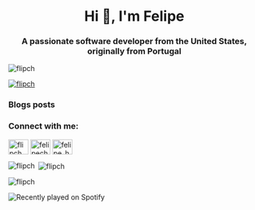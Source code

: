 <h1 align="center">Hi 👋, I'm Felipe</h1>
<h3 align="center">A passionate software developer from the United States, originally from Portugal</h3>

<p align="left"> <img src="https://komarev.com/ghpvc/?username=flipch&label=Profile%20views&color=0e75b6&style=flat" alt="flipch" /> </p>

<p align="left"> <a href="https://github.com/ryo-ma/github-profile-trophy"><img src="https://github-profile-trophy.vercel.app/?username=flipch&theme=onedark" alt="flipch" /></a> </p>

### Blogs posts
<!-- BLOG-POST-LIST:START -->
<!-- BLOG-POST-LIST:END -->

<h3 align="left">Connect with me:</h3>
<p align="left">
<a href="https://dev.to/flipch" target="blank"><img align="center" src="https://raw.githubusercontent.com/rahuldkjain/github-profile-readme-generator/master/src/images/icons/Social/devto.svg" alt="flipch" height="30" width="40" /></a>
<a href="https://linkedin.com/in/felipech" target="blank"><img align="center" src="https://raw.githubusercontent.com/rahuldkjain/github-profile-readme-generator/master/src/images/icons/Social/linked-in-alt.svg" alt="felipech" height="30" width="40" /></a>
<a href="https://instagram.com/felipe_heliszkowski" target="blank"><img align="center" src="https://raw.githubusercontent.com/rahuldkjain/github-profile-readme-generator/master/src/images/icons/Social/instagram.svg" alt="felipe_heliszkowski" height="30" width="40" /></a>
</p>

<p><img align="left" src="https://github-readme-stats.vercel.app/api/top-langs?username=flipch&show_icons=true&locale=en&layout=compact&theme=onedark" alt="flipch" /></p>

<p>&nbsp;<img align="center" src="https://github-readme-stats.vercel.app/api?username=flipch&show_icons=true&locale=en&theme=onedark" alt="flipch" /></p>

<p><img align="center" src="https://github-readme-streak-stats.herokuapp.com/?user=flipch&theme=onedark" alt="flipch" /></p>


![Recently played on Spotify](https://spotify-recently-played-readme.vercel.app/api?user=21bidhtmtpdingwrxfoiwljoy)
